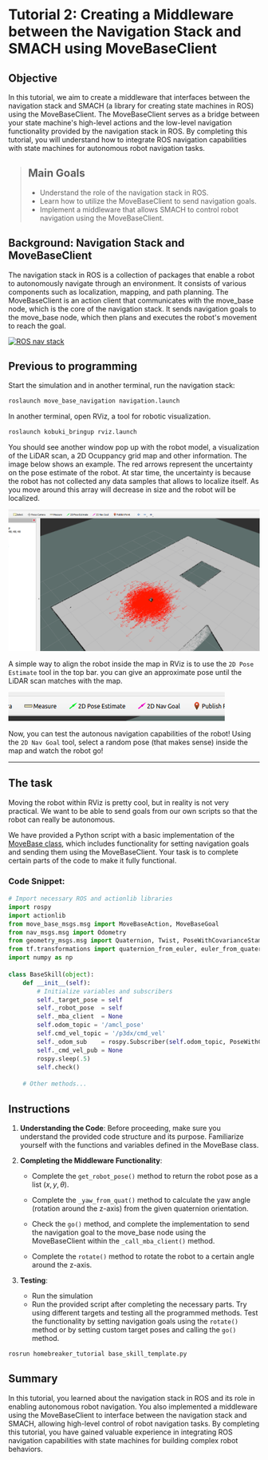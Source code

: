 <!-- # Tutorial 2: SMACH middleware

The objective of this tutorial is to create a module that make an abstraction from the ROS navigation stack, so the use of it is simplified within a state machine.

> **Tutorial goals:**
> - Learn about the navigation stack
> - Use the `MoveBaseClient` service
> - Create an Object Oriented "skill"


`MoveBaseClient` 


```python
import rospy
from ... import MoveBaseClient
...


class BaseSkill(object):
    def __init__(self, **kwargs):
        pass
``` -->

# Tutorial 2: Creating a Middleware between the Navigation Stack and SMACH using MoveBaseClient

## Objective
In this tutorial, we aim to create a middleware that interfaces between the navigation stack and SMACH (a library for creating state machines in ROS) using the MoveBaseClient. The MoveBaseClient serves as a bridge between your state machine's high-level actions and the low-level navigation functionality provided by the navigation stack in ROS. By completing this tutorial, you will understand how to integrate ROS navigation capabilities with state machines for autonomous robot navigation tasks.


> ## Main Goals
>- Understand the role of the navigation stack in ROS.
>- Learn how to utilize the MoveBaseClient to send navigation goals.
>- Implement a middleware that allows SMACH to control robot navigation using the MoveBaseClient.

## Background: Navigation Stack and MoveBaseClient
The navigation stack in ROS is a collection of packages that enable a robot to autonomously navigate through an environment. It consists of various components such as localization, mapping, and path planning. The MoveBaseClient is an action client that communicates with the move_base node, which is the core of the navigation stack. It sends navigation goals to the move_base node, which then plans and executes the robot's movement to reach the goal.


[![ROS nav stack](https://i.ytimg.com/an_webp/1aX7NFvKehs/mqdefault_6s.webp?du=3000&sqp=CLnijbAG&rs=AOn4CLBaC2ExgJZOky7OAuPUl7fhCfUYqw)](https://www.youtube.com/watch?v=1aX7NFvKehs "ROS Navigation stack Architecture in 4 minutes || A to Z Basics")


## Previous to programming
Start the simulation and in another terminal, run the navigation stack:

```bash
roslaunch move_base_navigation navigation.launch
```

In another terminal, open RViz, a tool for robotic visualization.

```bash
roslaunch kobuki_bringup rviz.launch
```

You should see another window pop up with the robot model, a visualization of the LiDAR scan, a 2D Ocuppancy grid map and other information. The image below shows an example. The red arrows represent the uncertainty on the pose estimate of the robot. At star time, the uncertainty is because the robot has not collected any data samples that allows to localize itself. As you move around this array will decrease in size and the robot will be localized.

![](img/rviz.png)


A simple way to align the robot inside the map in RViz is to use the `2D Pose Estimate` tool in the top bar. you can give an approximate pose until the LiDAR scan matches with the map.

![](img/targets.png)


Now, you can test the autonous navigation capabilities of the robot! Using the `2D Nav Goal` tool, select a random pose (that makes sense) inside the map and watch the robot go!

---

## The task

Moving the robot within RViz is pretty cool, but in reality is not very practical. We want to be able to send goals from our own scripts so that the robot can really be autonomous.

We have provided a Python script with a basic implementation of the [MoveBase class](https://wiki.ros.org/navigation/Tutorials/SendingSimpleGoals), which includes functionality for setting navigation goals and sending them using the MoveBaseClient. Your task is to complete certain parts of the code to make it fully functional.

### Code Snippet:
```python
# Import necessary ROS and actionlib libraries
import rospy
import actionlib
from move_base_msgs.msg import MoveBaseAction, MoveBaseGoal
from nav_msgs.msg import Odometry
from geometry_msgs.msg import Quaternion, Twist, PoseWithCovarianceStamped
from tf.transformations import quaternion_from_euler, euler_from_quaternion
import numpy as np

class BaseSkill(object):
    def __init__(self):
        # Initialize variables and subscribers
        self._target_pose = self
        self._robot_pose  = self
        self._mba_client  = None
        self.odom_topic = '/amcl_pose'
        self.cmd_vel_topic = '/p3dx/cmd_vel'
        self._odom_sub    = rospy.Subscriber(self.odom_topic, PoseWithCovarianceStamped, self.odom_cb)
        self._cmd_vel_pub = None
        rospy.sleep(.5)
        self.check()
    
    # Other methods...
```

## Instructions
1. **Understanding the Code**: Before proceeding, make sure you understand the provided code structure and its purpose. Familiarize yourself with the functions and variables defined in the MoveBase class.

2. **Completing the Middleware Functionality**:
   - Complete the `get_robot_pose()` method to return the robot pose as a list $(x, y, \theta)$. 
   
   - Complete the `_yaw_from_quat()` method to calculate the yaw angle (rotation around the z-axis) from the given quaternion orientation.

   - Check the `go()` method, and complete the implementation to send the navigation goal to the move_base node using the MoveBaseClient within the `_call_mba_client()` method.

   - Complete the `rotate()` method to rotate the robot to a certain angle around the z-axis.

3. **Testing**:
   - Run the simulation
   - Run the provided script after completing the necessary parts. Try using different targets and testing all the programmed methods. Test the functionality by setting navigation goals using the `rotate()` method or by setting custom target poses and calling the `go()` method.

```bash
rosrun homebreaker_tutorial base_skill_template.py
```


## Summary
In this tutorial, you learned about the navigation stack in ROS and its role in enabling autonomous robot navigation. You also implemented a middleware using the MoveBaseClient to interface between the navigation stack and SMACH, allowing high-level control of robot navigation tasks. By completing this tutorial, you have gained valuable experience in integrating ROS navigation capabilities with state machines for building complex robot behaviors.